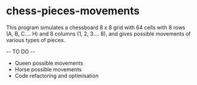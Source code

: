 # chess-pieces-movements
This program simulates a chessboard 8 x 8 grid with 64 cells with 8 rows (A, B, C…. H) and 8 columns (1, 2, 3…. 8), and gives possible movements of various types of pieces.

-- TO DO --
- Queen possible movements
- Horse possible movements
- Code refactoring and optimisation